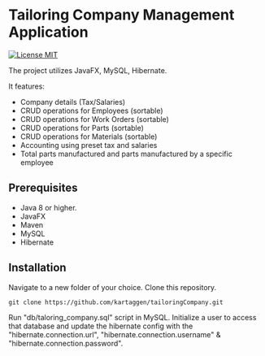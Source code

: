 # Tailoring Company Management Application

[![License MIT](https://img.shields.io/badge/license-MIT-blue.svg)](LICENSE)

The project utilizes JavaFX, MySQL, Hibernate.

It features:
*	Company details (Tax/Salaries)
*   CRUD operations for Employees (sortable)
*   CRUD operations for Work Orders (sortable)
*   CRUD operations for Parts (sortable)
*   CRUD operations for Materials (sortable)
*	Accounting using preset tax and salaries
*	Total parts manufactured and parts manufactured by a specific employee

## Prerequisites
* Java 8 or higher.
* JavaFX
* Maven
* MySQL
* Hibernate

## Installation

Navigate to a new folder of your choice. Clone this repository.
```git
git clone https://github.com/kartaggen/tailoringCompany.git
```

Run "db/taloring_company.sql" script in MySQL. Initialize a user to access that database and update the hibernate config with the "hibernate.connection.url", "hibernate.connection.username" & "hibernate.connection.password".